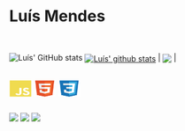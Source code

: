 # Luís Mendes
  <br>  
  
![Luís' GitHub stats](https://github-readme-stats.vercel.app/api?username=LuisMendesDev&show_icons=true&theme=radical)
<a href="https://github.com/anuraghazra/github-readme-stats"><img align="center" src="https://github-readme-stats.vercel.app/api?username=LuisMendesDev&show_icons=true&include_all_commits=true&theme=radical&hide_border=true" alt="Luís' github stats" /></a> | <a href="https://github.com/anuraghazra/github-readme-stats"><img align="center" src="https://github-readme-stats.vercel.app/api/top-langs/?username=LuisMendesDev&layout=compact&theme=radical&hide_border=true" /></a> |

<div style="display: inline_block"><br>
  <img align="center" alt="Luís-Js" height="30" width="40" src="https://raw.githubusercontent.com/devicons/devicon/master/icons/javascript/javascript-plain.svg">
  <img align="center" alt="Luís-HTML" height="30" width="40" src="https://raw.githubusercontent.com/devicons/devicon/master/icons/html5/html5-original.svg">
  <img align="center" alt="Luís-CSS" height="30" width="40" src="https://raw.githubusercontent.com/devicons/devicon/master/icons/css3/css3-original.svg">
</div>
 
  ##
<div> 
  <a href="https://www.instagram.com/luis_mendees/" target="_blank"><img src="https://img.shields.io/badge/-Instagram-%23E4405F?style=for-the-badge&logo=instagram&logoColor=white" target="_blank"></a>
  <a href = "mailto:lgmendesdeoliveira@gmail.com"><img src="https://img.shields.io/badge/-Gmail-%23333?style=for-the-badge&logo=gmail&logoColor=white" target="_blank"></a>
  <a href="https://www.linkedin.com/in/luis-mendes-7a4846197/" target="_blank"><img src="https://img.shields.io/badge/-LinkedIn-%230077B5?style=for-the-badge&logo=linkedin&logoColor=white" target="_blank"></a> 
</div>





